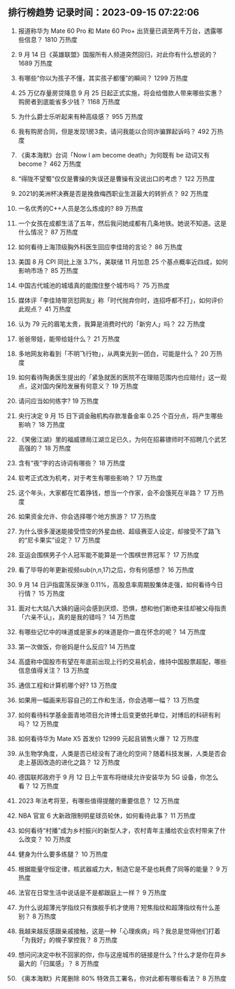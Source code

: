 
## 排行榜趋势 记录时间：2023-09-15 07:22:06
  
  1. 报道称华为 Mate 60 Pro 和 Mate 60 Pro+ 出货量已调至两千万台，透露哪些信息？ 1810 万热度
    
  2. 9 月 14 日《英雄联盟》国服所有人频道突然回归，对此你有什么想说的？ 1689 万热度
    
  3. 有哪些“你以为孩子不懂，其实孩子都懂”的瞬间？ 1299 万热度
    
  4. 25 万亿存量房贷降息 9 月 25 日起正式实施，将会给借款人带来哪些实惠？购房者到底能省多少钱？ 1168 万热度
    
  5. 为什么爵士乐听起来有种高级感？ 955 万热度
    
  6. 我有购房合同，但是发现1房3卖，请问我能以合同诈骗罪起诉吗？ 492 万热度
    
  7. 《奥本海默》台词「Now I am become death」为何既有 be 动词又有 become？ 462 万热度
    
  8. “得陇不望蜀”仅仅是曹操的失误还是曹操有没说出口的考虑？ 122 万热度
    
  9. 2021的美洲杯决赛是否是挽救梅西职业生涯最大的转折点？ 92 万热度
    
  10. 一名优秀的C++人员是怎么炼成的? 89 万热度
    
  11. 一个女孩在成都生活了五年，然后我问她成都有几条地铁。她说不知道。这是什么情况？ 87 万热度
    
  12. 如何看待上海顶级胸外科医生回应李佳琦的言论？ 86 万热度
    
  13. 美国 8 月 CPI 同比上涨 3.7%，美联储 11 月加息 25 个基点概率近四成，如何影响市场？ 85 万热度
    
  14. 中国古代城池的城墙真的能围住整个城市吗？ 75 万热度
    
  15. 媒体评「李佳琦带货怼网友」称「时代抛弃你时，连招呼都不打」，如何评价此观点？ 41 万热度
    
  16. 认为 79 元的眉笔太贵，我算是消费时代的「新穷人」吗？ 22 万热度
    
  17. 爸爸带娃，能带给娃什么？ 21 万热度
    
  18. 多地网友称看到「不明飞行物」，从两束光到一团白，可能是什么？ 20 万热度
    
  19. 如何看待陶勇医生提出的「紧急就医的医院不在理赔范围内也应赔付」这一观点，这对国内保险发展有何意义？ 19 万热度
    
  20. 请问应当如何练字? 19 万热度
    
  21. 央行决定 9 月 15 日下调金融机构存款准备金率 0.25 个百分点，将产生哪些影响？ 18 万热度
    
  22. 《笑傲江湖》里的福威镖局江湖立足已久，为何在招募镖师时不招聘几个武艺高强的？ 18 万热度
    
  23. 含有“夜”字的古诗词有哪些？ 18 万热度
    
  24. 软考正式改为机考，对于考生有哪些影响？ 17 万热度
    
  25. 这个年头，大家都在忙着挣钱，想当一个作家，会不会饿死在半路？ 17 万热度
    
  26. 如果资金允许、你会选择哪个地方旅游？ 17 万热度
    
  27. 为什么很多漫迷能接受悟空的外星血统、超级赛亚人设定，却接受不了路飞的“尼卡果实”设定？ 17 万热度
    
  28. 亚运会围棋男子个人冠军能不能算是一个围棋世界冠军？ 17 万热度
    
  29. 看了毕导的年更新视频sub(n,n,17)之后，你有何感想？ 16 万热度
    
  30. 9 月 14 日沪指震荡反弹涨 0.11%，高股息率周期股集体走强，如何看待今日行情？ 15 万热度
    
  31. 面对七大姑八大姨的逼问会感到厌烦、恐惧，想和他们断绝来往却被父母指责「六亲不认」，真的是我的错吗？ 14 万热度
    
  32. 有哪些记忆中的味道或是家乡的味道是你一直在怀念的呢？ 14 万热度
    
  33. 第一次做饭，你爸妈是什么反应? 14 万热度
    
  34. 高盛称中国股市有望在年底前出现上行的交易机会，维持中国股票超配，哪些信息值得关注？ 13 万热度
    
  35. 通信工程和计算机哪个好? 13 万热度
    
  36. 如果用一幅画来形容自己的工作和生活，你会选哪一幅？ 13 万热度
    
  37. 如何看待科学基金面青地项目允许博士后变更依托单位，对博后的科研有利吗？ 12 万热度
    
  38. 如何看待华为 Mate X5 首发价 12999 元起且销售火爆？ 12 万热度
    
  39. 从生物学角度，人类是否已经没有了进化的空间？随着科技发展，人类是否会走上基因改造的进化之路？ 12 万热度
    
  40. 德国联邦政府于 9 月 12 日上午宣布将继续允许安装华为 5G 设备，你怎么看？ 12 万热度
    
  41. 2023 年法考将至，有哪些值得提醒的重要信息？ 12 万热度
    
  42. NBA 官宣 6 大新政限制明星球员轮休，如何看待此事？ 11 万热度
    
  43. 如何看待“村播”成为乡村振兴的新型人才，农村青年主播给农业农村带来了什么改变？ 10 万热度
    
  44. 健身为什么要多练腿？ 10 万热度
    
  45. 根据能量守恒定律，核武器威力大，制造它是不是也耗费了同等的能量？ 9 万热度
    
  46. 法官在日常生活中说话是不是都跟庭上一样？ 9 万热度
    
  47. 为什么说超薄光学指纹只有旗舰手机才使用？短焦指纹和超薄指纹有什么差别？ 8 万热度
    
  48. 我越来越反感跟亲戚接触，这是一种「心理疾病」吗？我总是觉得他们打着「为我好」的幌子掌控我？ 8 万热度
    
  49. 想问问决定中秋不回家的你，你与这座城市的链接是什么？什么才是你在异乡最大的「归属感」？ 8 万热度
    
  50. 《奥本海默》片尾删除 80% 特效员工署名，你对此都有哪些看法？ 8 万热度
    
